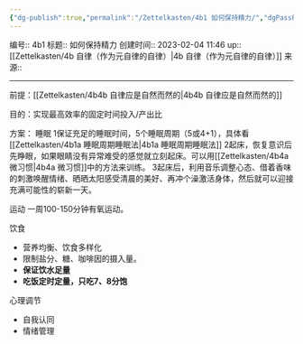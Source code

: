 ```yaml
---
{"dg-publish":true,"permalink":"/Zettelkasten/4b1 如何保持精力/","dgPassFrontmatter":true}
---
```


编号:: 4b1
标题:: 如何保持精力
创建时间:: 2023-02-04 11:46
up:: [[Zettelkasten/4b 自律（作为元自律的自律）\|4b 自律（作为元自律的自律）]]
来源:: 

---

前提：[[Zettelkasten/4b4b 自律应是自然而然的\|4b4b 自律应是自然而然的]]

目的：实现最高效率的固定时间投入/产出比

方案：
睡眠
1保证充足的睡眠时间，5个睡眠周期（5或4+1），具体看[[Zettelkasten/4b1a 睡眠周期睡眠法\|4b1a 睡眠周期睡眠法]]
2起床，恢复意识后先睁眼，如果眼睛没有异常难受的感觉就立刻起床。可以用[[Zettelkasten/4b4a 微习惯\|4b4a 微习惯]]中的方法来训练。
3起床后，利用音乐调整心态、借着香味的刺激唤醒情绪、晒晒太阳感受清晨的美好、再冲个澡激活身体，然后就可以迎接充满可能性的崭新一天。

运动
一周100-150分钟有氧运动。

饮食
- 营养均衡、饮食多样化
- 限制盐分、糖、咖啡因的摄入量。
- **保证饮水足量**
- **吃饭定时定量，只吃7、8分饱**

心理调节
- 自我认同
- 情绪管理

